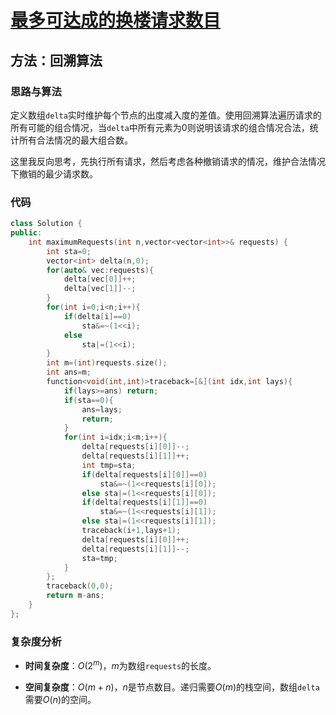 # [最多可达成的换楼请求数目](https://leetcode-cn.com/problems/maximum-number-of-achievable-transfer-requests/)

## 方法：回溯算法

### 思路与算法

定义数组``delta``实时维护每个节点的出度减入度的差值。使用回溯算法遍历请求的所有可能的组合情况，当``delta``中所有元素为0则说明该请求的组合情况合法，统计所有合法情况的最大组合数。

这里我反向思考，先执行所有请求，然后考虑各种撤销请求的情况，维护合法情况下撤销的最少请求数。

### 代码

```c++
class Solution {
public:
    int maximumRequests(int n,vector<vector<int>>& requests) {
        int sta=0;
        vector<int> delta(n,0);
        for(auto& vec:requests){
            delta[vec[0]]++;
            delta[vec[1]]--;
        }
        for(int i=0;i<n;i++){
            if(delta[i]==0)
                sta&=~(1<<i);
            else
                sta|=(1<<i);
        }
        int m=(int)requests.size();
        int ans=m;
        function<void(int,int)>traceback=[&](int idx,int lays){
            if(lays>=ans) return;
            if(sta==0){
                ans=lays;
                return;
            }
            for(int i=idx;i<m;i++){
                delta[requests[i][0]]--;
                delta[requests[i][1]]++;
                int tmp=sta;
                if(delta[requests[i][0]]==0) 
                    sta&=~(1<<requests[i][0]); 
                else sta|=(1<<requests[i][0]);
                if(delta[requests[i][1]]==0) 
                    sta&=~(1<<requests[i][1]); 
                else sta|=(1<<requests[i][1]);
                traceback(i+1,lays+1);
                delta[requests[i][0]]++;
                delta[requests[i][1]]--;
                sta=tmp;
            }
        };
        traceback(0,0);
        return m-ans;
    }
};
```

### 复杂度分析

- **时间复杂度**：$O(2^m)$，$m$为数组``requests``的长度。

- **空间复杂度**：$O(m+n)$，$n$是节点数目。递归需要$O(m)$的栈空间，数组``delta``需要$O(n)$的空间。
